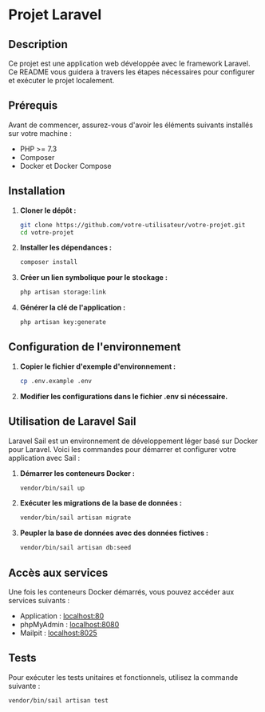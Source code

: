 # Projet Laravel

## Description

Ce projet est une application web développée avec le framework Laravel. Ce README vous guidera à travers les étapes nécessaires pour configurer et exécuter le projet localement.

## Prérequis

Avant de commencer, assurez-vous d'avoir les éléments suivants installés sur votre machine :

- PHP >= 7.3
- Composer
- Docker et Docker Compose

## Installation

1. **Cloner le dépôt :**
   ```bash
   git clone https://github.com/votre-utilisateur/votre-projet.git
   cd votre-projet
   ```

2. **Installer les dépendances :**
    ```bash
   composer install
   ```
   
3. **Créer un lien symbolique pour le stockage :**
    ```bash
    php artisan storage:link
    ```

4. **Générer la clé de l'application :**
    ```bash
    php artisan key:generate
    ```

## Configuration de l'environnement

1. **Copier le fichier d'exemple d'environnement :**
    ```bash
    cp .env.example .env
    ```
2. **Modifier les configurations dans le fichier .env si nécessaire.**

## Utilisation de Laravel Sail

Laravel Sail est un environnement de développement léger basé sur Docker pour Laravel. Voici les commandes pour démarrer et configurer votre application avec Sail :

1. **Démarrer les conteneurs Docker :**
    ```bash
    vendor/bin/sail up
    ```
   
2. **Exécuter les migrations de la base de données :**
    ```bash
    vendor/bin/sail artisan migrate
    ```
   
3. **Peupler la base de données avec des données fictives :**
    ```bash
    vendor/bin/sail artisan db:seed
    ```
   
## Accès aux services

Une fois les conteneurs Docker démarrés, vous pouvez accéder aux services suivants :
- Application : [localhost:80](http://localhost:80)
- phpMyAdmin : [localhost:8080](http://localhost:8080)
- Mailpit : [localhost:8025](http://localhost:8025)

## Tests

Pour exécuter les tests unitaires et fonctionnels, utilisez la commande suivante :

```bash
vendor/bin/sail artisan test
```
